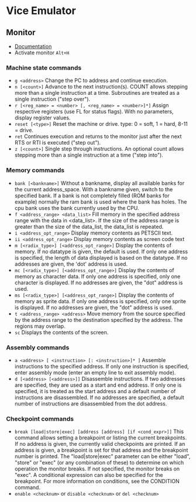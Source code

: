 # Vice Emulator

## Monitor

- [Documentation](https://vice-emu.sourceforge.io/vice_12.html#SEC323)
- Activate monitor `Alt+H`

### Machine state commands

- `g <address>` Change the PC to address and continue execution.
- `n [<count>]` Advance to the next instruction(s). COUNT allows stepping more than a single instruction at a time. Subroutines are treated as a single instruction ("step over").
- `r [<reg_name> = <number> [, <reg_name> = <number>]*]` Assign respective registers (use FL for status flags). With no parameters, display register values.
- `reset [<type>]` Reset the machine or drive. type: 0 = soft, 1 = hard, 8-11 = drive.
- `ret` Continues execution and returns to the monitor just after the next RTS or RTI is executed ("step out").
- `z [<count>]` Single step through instructions. An optional count allows stepping more than a single instruction at a time ("step into").

### Memory commands

- `bank [<bankname>]` Without a bankname, display all available banks for the current address_space. With a bankname given, switch to the specified bank. If a bank is not completely filled (ROM banks for example) normally the ram bank is used where the bank has holes. The cpu bank uses the bank currently used by the CPU.
- `f <address_range> <data_list>` Fill memory in the specified address range with the data in <data_list>. If the size of the address range is greater than the size of the data_list, the data_list is repeated.
- `i <address_opt_range>` Display memory contents as PETSCII text.
- `ii <address_opt_range>` Display memory contents as screen code text
- `m [<radix_type>] [<address_opt_range>]` Display the contents of memory. If no datatype is given, the default is used. If only one address is specified, the length of data displayed is based on the datatype. If no addresses are given, the 'dot' address is used.
- `mc [<radix_type>] [<address_opt_range>]` Display the contents of memory as character data. If only one address is specified, only one character is displayed. If no addresses are given, the "dot" address is used.
- `ms [<radix_type>] [<address_opt_range>]` Display the contents of memory as sprite data. If only one address is specified, only one sprite is displayed. If no addresses are given, the "dot" address is used.
- `t <address_range> <address>` Move memory from the source specified by the address range to the destination specified by the address. The regions may overlap.
- `sc` Displays the contents of the screen.

### Assembly commands

- `a <address> [ <instruction> [: <instruction>]* ]` Assemble instructions to the specified address. If only one instruction is specified, enter assembly mode (enter an empty line to exit assembly mode).
- `d [<address> [<address>]]` Disassemble instructions. If two addresses are specified, they are used as a start and end address. If only one is specified, it is treated as the start address and a default number of instructions are disassembled. If no addresses are specified, a default number of instructions are disassembled from the dot address.

### Checkpoint commands

- `break [load|store|exec] [address [address] [if <cond_expr>]]` This command allows setting a breakpoint or listing the current breakpoints. If no address is given, the currently valid checkpoints are printed. If an address is given, a breakpoint is set for that address and the breakpoint number is printed. The "load|store|exec" parameter can be either "load", "store" or "exec" (or any combination of these) to determine on which operation the monitor breaks. If not specified, the monitor breaks on "exec". A conditional expression can also be specified for the breakpoint. For more information on conditions, see the CONDITION command.
- `enable <checknum>` or `disable <checknum>` or `del <checknum>`
